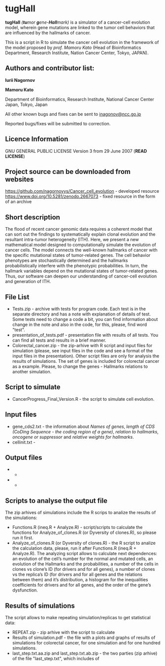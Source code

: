 tugHall
====================
**tugHall** *(**tu**mor **g**ene-**Hall**mark)* is a simulator of a cancer-cell evolution model, wherein gene mutations are linked to the tumor cell behaviors that are influenced by the hallmarks of cancer.

This is a script in R to simulate the cancer cell evolution in the framework of the model proposed by _prof. Mamoru Kato_ 
(Head of Bioinformatics Department, Research Institute, Nation Cancer Center, Tokyo, JAPAN).

Authors and contributor list: 
--- 
**Iurii Nagornov** 

**Mamoru Kato**

Department of Bioinformatics, Research Institute, National Cancer Center Japan, Tokyo, Japan

All other known bugs and fixes can be sent to inagonov@ncc.go.jp

Reported bugs/fixes will be submitted to correction.

Licence Information
---
GNU GENERAL PUBLIC LICENSE Version 3 from 29 June 2007 (**READ LICENSE**)

Project source can be downloaded from websites  
--- 
https://github.com/nagornovys/Cancer_cell_evolution  -  developed resource
https://www.doi.org/10.5281/zenodo.2667073  -  fixed resource in the form of an archive

Short description
---
The flood of recent cancer genomic data requires a coherent model that can sort out the findings to systematically explain clonal evolution and the resultant intra-tumor heterogeneity (ITH). Here, we present a new mathematical model designed to computationally simulate the evolution of cancer cells. The model connects the well-known hallmarks of cancer with the specific mutational states of tumor-related genes. The cell behavior phenotypes are stochastically determined and the hallmarks probabilistically interfere with the phenotypic probabilities. In turn, the hallmark variables depend on the mutational states of tumor-related genes. Thus, our software can deepen our understanding of cancer-cell evolution and generation of ITH.

File List
---

* Tests.zip - archive with tests for program code. Each test is in the separate directory and has a note with explanation of details of test. Some tests need to change a code a bit, you can find information about change in the note and also in the code, for this, please, find word "test".
* presentation_of_tests.pdf - presentation file with results of all tests. You can find all tests and results in a brief manner.
* Colorectal_cancer.zip - the zip-arhive with R script and input files for simulation (please, see input files in the code and see a format of the input files in the presentation). Other script files are only for analysis the results of simulations. The set of genes is included for colorectal cancer as a example. Please, to change the genes - Hallmarks relations to another simulation. 

Script to simulate
---
* CancerProgress_Final_Version.R - the script to simulate cell evolution.

Input files
---
* gene_cds2.txt - the information about *Names of genes*, *length of CDS (CoDing Sequence - the coding region of a gene)*, *relation to hallmarks*, *oncogene or suppressor* and *relative weights for hallmarks*.
* cellinit.txt - 

Output files
---
* -
* -


Scripts to analyse the output file
---
The zip arhives of simulations include the R scrips to analize the results of the simulations:
* Functions.R (ineq.R + Analyze.R) - script/scripts to calculate the functions for Analyze_of_clones.R (or Dyversity of clones.R), so please run it first.
* Analyze_of_clones.R (or Dyversity of clones.R) - the R script to analize the calculation data, please, run it after Functions.R (ineq.R + Analyze.R). The analyzing script allows to calculate next dependences: an evolution of the cell’s number for the normal and mutated cells, an evolution of the Hallmarks and the probabilities, a number of the cells in clones vs clone’s ID (for drivers and for all genes), a number of clones vs the replica’s ID (for drivers and for all genes and the relations between them) and it’s distribution, a histogram for the inequalities coefficients for drivers and for all genes, and the order of the gene’s dysfunction.


Results of simulations
---
The script allows to make repeating simulation/replicas to get statistical data:
* REPEAT.zip - zip arhive with the script to calculate
* Results of simulation.pdf - the file with a plots and graphs of results of simulations for colorectal cancer, for one simulation and for one hundred simulations.
* last_step.txt.aa.zip and last_step.txt.ab.zip - the two parties (zip arhive) of the file "last_step.txt", which includes of 
